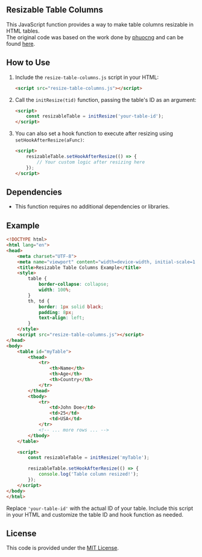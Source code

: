 

## Resizable Table Columns

This JavaScript function provides a way to make table columns resizable in HTML tables.   
The original code was based on the work done by [phuocng](https://github.com/phuocng) and can be 
found [here](https://github.com/phuocng/html-dom/blob/master/contents/resize-columns-of-a-table.md).

## How to Use

1. Include the `resize-table-columns.js` script in your HTML:

   ```html
   <script src="resize-table-columns.js"></script>
   ```

2. Call the `initResize(tid)` function, passing the table's ID as an argument:

   ```html
   <script>
       const resizableTable = initResize('your-table-id');
   </script>
   ```

3. You can also set a hook function to execute after resizing using `setHookAfterResize(aFunc)`:

   ```html
   <script>
       resizableTable.setHookAfterResize(() => {
           // Your custom logic after resizing here
       });
   </script>
   ```

## Dependencies

- This function requires no additional dependencies or libraries.

## Example

```html
<!DOCTYPE html>
<html lang="en">
<head>
    <meta charset="UTF-8">
    <meta name="viewport" content="width=device-width, initial-scale=1.0">
    <title>Resizable Table Columns Example</title>
    <style>
        table {
            border-collapse: collapse;
            width: 100%;
        }
        th, td {
            border: 1px solid black;
            padding: 8px;
            text-align: left;
        }
    </style>
    <script src="resize-table-columns.js"></script>
</head>
<body>
    <table id="myTable">
        <thead>
            <tr>
                <th>Name</th>
                <th>Age</th>
                <th>Country</th>
            </tr>
        </thead>
        <tbody>
            <tr>
                <td>John Doe</td>
                <td>25</td>
                <td>USA</td>
            </tr>
            <!-- ... more rows ... -->
        </tbody>
    </table>

    <script>
        const resizableTable = initResize('myTable');

        resizableTable.setHookAfterResize(() => {
            console.log('Table column resized!');
        });
    </script>
</body>
</html>
```

Replace `'your-table-id'` with the actual ID of your table. Include this script in your HTML and customize the table ID and hook function as needed.

## License

This code is provided under the [MIT License](LICENSE).


